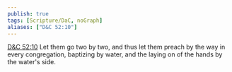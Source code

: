 ```yaml
---
publish: true
tags: [Scripture/DaC, noGraph]
aliases: ["D&C 52:10"]
---
```

[D&C 52:10](https://churchofjesuschrist.org/study/scriptures/dc-testament/dc/52?lang=eng&id=p10#p10) Let them go two by two, and thus let them preach by the way in every congregation, baptizing by water, and the laying on of the hands by the water's side.
